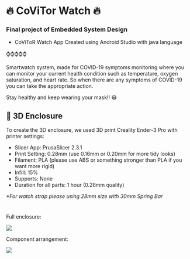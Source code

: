 # 🔥 CoViTor Watch 🔥
### Final project of Embedded System Design
- CoViToR Watch App Created using Android Studio with java language

⌚⌚⌚⌚⌚

Smartwatch system, made for COVID-19 symptoms monitoring where you can monitor your current health condition such as temperature, oxygen saturation, and heart rate. So when there are any symptoms of COVID-19 you can take the appropriate action.

Stay healthy and keep wearing your mask!! 😷


## 🚨 3D Enclosure
To create the 3D enclosure, we used 3D print Creality Ender-3 Pro
with printer settings:

- Slicer App: PrusaSlicer 2.3.1
- Print Setting: 0.28mm (use 0.16mm or 0.20mm for more tidy looks)
- Filament: PLA (please use ABS or something stronger than PLA if you want more rigid)
- Infill: 15%
- Supports: None
- Duration for all parts: 1 hour (0.28mm quality)

<i>*For watch strap please using 28mm size with 30mm Spring Bar</i>

#

Full enclosure:
<p align="left">
  <img src="Full Enclosure Print.jpg" />
</p>


Component arrangement:
<p align="left">
  <img src="Arrangement Component.jpg" />
</p>


